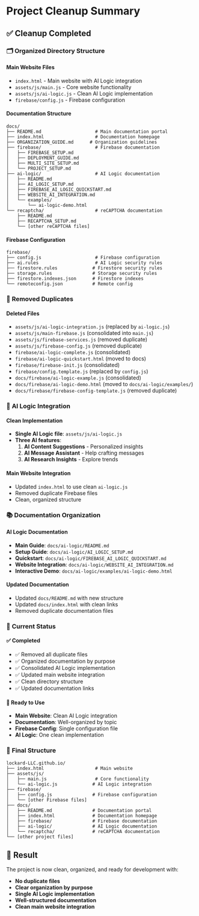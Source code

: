 # Project Cleanup Summary

## ✅ **Cleanup Completed**

### 🗂️ **Organized Directory Structure**

#### **Main Website Files**
- `index.html` - Main website with AI Logic integration
- `assets/js/main.js` - Core website functionality
- `assets/js/ai-logic.js` - Clean AI Logic implementation
- `firebase/config.js` - Firebase configuration

#### **Documentation Structure**
```
docs/
├── README.md                    # Main documentation portal
├── index.html                   # Documentation homepage
├── ORGANIZATION_GUIDE.md      # Organization guidelines
├── firebase/                    # Firebase documentation
│   ├── FIREBASE_SETUP.md
│   ├── DEPLOYMENT_GUIDE.md
│   ├── MULTI_SITE_SETUP.md
│   └── PROJECT_SETUP.md
├── ai-logic/                    # AI Logic documentation
│   ├── README.md
│   ├── AI_LOGIC_SETUP.md
│   ├── FIREBASE_AI_LOGIC_QUICKSTART.md
│   ├── WEBSITE_AI_INTEGRATION.md
│   └── examples/
│       └── ai-logic-demo.html
└── recaptcha/                   # reCAPTCHA documentation
    ├── README.md
    ├── RECAPTCHA_SETUP.md
    └── [other reCAPTCHA files]
```

#### **Firebase Configuration**
```
firebase/
├── config.js                    # Firebase configuration
├── ai.rules                     # AI Logic security rules
├── firestore.rules             # Firestore security rules
├── storage.rules               # Storage security rules
├── firestore.indexes.json      # Firestore indexes
└── remoteconfig.json           # Remote config
```

### 🧹 **Removed Duplicates**

#### **Deleted Files**
- `assets/js/ai-logic-integration.js` (replaced by `ai-logic.js`)
- `assets/js/main-firebase.js` (consolidated into `main.js`)
- `assets/js/firebase-services.js` (removed duplicate)
- `assets/js/firebase-config.js` (removed duplicate)
- `firebase/ai-logic-complete.js` (consolidated)
- `firebase/ai-logic-quickstart.html` (moved to docs)
- `firebase/firebase-init.js` (consolidated)
- `firebase/config.template.js` (replaced by `config.js`)
- `docs/firebase/ai-logic-example.js` (consolidated)
- `docs/firebase/ai-logic-demo.html` (moved to `docs/ai-logic/examples/`)
- `docs/firebase/firebase-config-template.js` (removed duplicate)

### 🤖 **AI Logic Integration**

#### **Clean Implementation**
- **Single AI Logic file**: `assets/js/ai-logic.js`
- **Three AI features**:
  1. **AI Content Suggestions** - Personalized insights
  2. **AI Message Assistant** - Help crafting messages
  3. **AI Research Insights** - Explore trends

#### **Main Website Integration**
- Updated `index.html` to use clean `ai-logic.js`
- Removed duplicate Firebase files
- Clean, organized structure

### 📚 **Documentation Organization**

#### **AI Logic Documentation**
- **Main Guide**: `docs/ai-logic/README.md`
- **Setup Guide**: `docs/ai-logic/AI_LOGIC_SETUP.md`
- **Quickstart**: `docs/ai-logic/FIREBASE_AI_LOGIC_QUICKSTART.md`
- **Website Integration**: `docs/ai-logic/WEBSITE_AI_INTEGRATION.md`
- **Interactive Demo**: `docs/ai-logic/examples/ai-logic-demo.html`

#### **Updated Documentation**
- Updated `docs/README.md` with new structure
- Updated `docs/index.html` with clean links
- Removed duplicate documentation files

### 🎯 **Current Status**

#### **✅ Completed**
- ✅ Removed all duplicate files
- ✅ Organized documentation by purpose
- ✅ Consolidated AI Logic implementation
- ✅ Updated main website integration
- ✅ Clean directory structure
- ✅ Updated documentation links

#### **🚀 Ready to Use**
- **Main Website**: Clean AI Logic integration
- **Documentation**: Well-organized by topic
- **Firebase Config**: Single configuration file
- **AI Logic**: One clean implementation

### 📁 **Final Structure**

```
lockard-LLC.github.io/
├── index.html                   # Main website
├── assets/js/
│   ├── main.js                  # Core functionality
│   └── ai-logic.js             # AI Logic integration
├── firebase/
│   ├── config.js               # Firebase configuration
│   └── [other Firebase files]
├── docs/
│   ├── README.md               # Documentation portal
│   ├── index.html              # Documentation homepage
│   ├── firebase/               # Firebase documentation
│   ├── ai-logic/               # AI Logic documentation
│   └── recaptcha/              # reCAPTCHA documentation
└── [other project files]
```

## 🎉 **Result**

The project is now clean, organized, and ready for development with:
- **No duplicate files**
- **Clear organization by purpose**
- **Single AI Logic implementation**
- **Well-structured documentation**
- **Clean main website integration**
